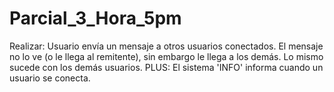 # Parcial_3_Hora_5pm
Realizar: Usuario envía un mensaje a otros usuarios conectados. El mensaje no lo ve (o le llega al remitente), sin embargo le llega a los demás. Lo mismo sucede con los demás usuarios. PLUS: El sistema 'INFO' informa cuando un usuario se conecta.
